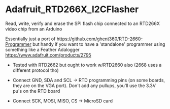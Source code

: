 # Adafruit_RTD266X_I2CFlasher
Read, write, verify and erase the SPI flash chip connected to an RTD266X video chip from an Arduino


   Essentially just a port of      https://github.com/ghent360/RTD-2660-Programmer 
   but handy if you want to have a 'standalone' programmer using something like
   a Feather Adalogger https://www.adafruit.com/products/2795


   * Tested with RTD2662 but ought to work w/RTD2660 also (2668 uses a different protocol tho)

   * Connect GND, SDA and SCL -> RTD programming pins (on some boards, they are on the VGA port). Don't add any pullups, you'll use the 3.3V pu's on the RTD board

   * Connect SCK, MOSI, MISO, CS -> MicroSD card